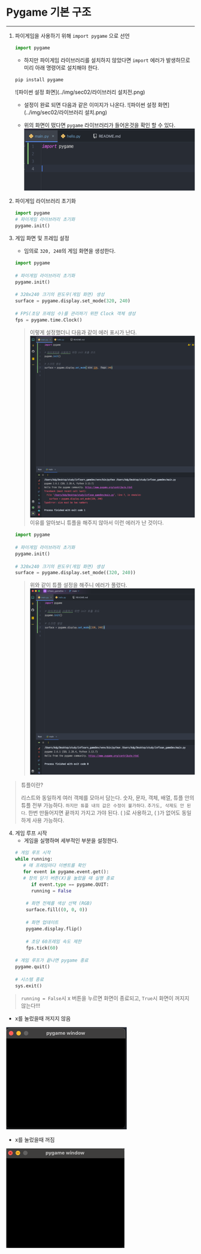 # ️Pygame 기본 구조

---
1. 파이게임을 사용하기 위해 `import pygame` 으로 선언

    ```python
    import pygame
    ```

   - 하지만 파이게임 라이브러리를 설치하지 않았다면 `import` 에러가 발생하므로  
   미리 아래 명령어로 설치해야 한다.

    ```bash
    pip install pygame
    ```
    ![파이썬 설정 화면](../img/sec02/라이브러리 설치전.png)

   - 설정이 완료 되면 다음과 같은 이미지가 나온다.
   ![파이썬 설정 화면](../img/sec02/라이브러리 설치.png)
   
   - 위의 화면이 떴다면 `pygame` 라이브러리가 들어온것을 확인 할 수 있다.
     ![파이썬 설정 화면](../img/sec02/라이브러리확인.png)

2. 파이게임 라이브러리 초기화

    ```python
    import pygame
   # 파이게임 라이브러리 초기화
    pygame.init()
    ```

3. 게임 화면 및 프레임 설정
   - 임의로 `320, 240`의 게임 화면을 생성한다.
   ```python
   import pygame

   # 파이게임 라이브러리 초기화
   pygame.init()

   # 320x240 크기의 윈도우(게임 화면) 생성
   surface = pygame.display.set_mode(320, 240)
   
   # FPS(초당 프레임 수)를 관리하기 위한 Clock 객체 생성
   fps = pygame.time.Clock()
   ```
   > 이렇게 설정했더니 다음과 같이 에러 표시가 난다.
![파이썬 설정 화면](../img/sec02/튜플전.png)
   > 이유를 알아보니 튜플을 해주지 않아서 이런 에러가 난 것이다.
   > 
   ```python
   import pygame

   # 파이게임 라이브러리 초기화
   pygame.init()

   # 320x240 크기의 윈도우(게임 화면) 생성
   surface = pygame.display.set_mode((320, 240))
   ```
   > 위와 같이 튜플 설정을 해주니 에러가 풀렸다.
   ![파이썬 설정 화면](../img/sec02/튜플후.png)
   > 

> 튜플이란?
> 
> 리스트와 동일하게 여러 객체를 모아서 담는다. 숫자, 문자, 객체, 배열, 튜플 안의 튜플 전부 가능하다. `하지만 튜플 내의 값은 수정이 불가하다`. `추가도, 삭제도 안 된다`. 한번 만들어지면 끝까지 가지고 가야 된다. ( )로 사용하고, ( )가 없어도 동일하게 사용 가능하다.


4. 게임 루프 시작
   - 게임을 실행하며 세부적인 부분을 설정한다.
   ```python
   # 게임 루프 시작
   while running:
      # 매 프레임마다 이벤트를 확인
      for event in pygame.event.get():
      # 창의 닫기 버튼(X)을 눌렀을 때 실행 종료
         if event.type == pygame.QUIT:
         running = False

       # 화면 전체를 색상 선택 (RGB)
       surface.fill((0, 0, 0))
   
       # 화면 업데이트
       pygame.display.flip()
   
       # 초당 60프레임 속도 제한
       fps.tick(60)

   # 게임 루프가 끝나면 pygame 종료
   pygame.quit()
   
   # 시스템 종료
   sys.exit()
   ```
   
> `running = False`시 x 버튼을 누르면 화면이 종료되고, `True`시 화면이 꺼지지 않는다!!!

- x를 눌렀을때 꺼지지 않음

![파이썬 x를 눌렀을때 꺼지지 않음](../img/sec02/화면1.png)

- x를 눌렀을때 꺼짐

![파이썬 x를 눌렀을때 꺼짐](../img/sec02/화면2.png)
